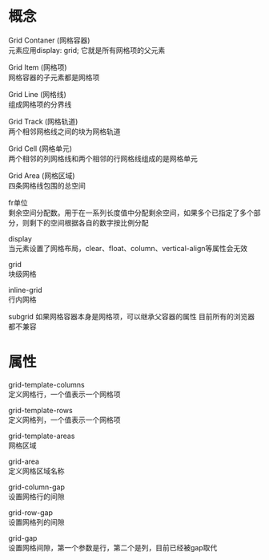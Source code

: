 # 概念
Grid Contaner (网格容器)  
    元素应用display: grid; 它就是所有网格项的父元素

Grid Item (网格项)  
    网格容器的子元素都是网格项

Grid Line (网格线)  
    组成网格项的分界线

Grid Track (网格轨道)  
    两个相邻网格线之间的块为网格轨道

Grid Cell (网格单元)  
    两个相邻的列网格线和两个相邻的行网格线组成的是网格单元

Grid Area (网格区域)  
    四条网格线包围的总空间

fr单位  
    剩余空间分配数。用于在一系列长度值中分配剩余空间，如果多个已指定了多个部分，则剩下的空间根据各自的数字按比例分配

display  
    当元素设置了网格布局，clear、float、column、vertical-align等属性会无效
    
grid  
    块级网格
    
inline-grid  
    行内网格
    
subgrid
    如果网格容器本身是网格项，可以继承父容器的属性
    目前所有的浏览器都不兼容

# 属性
grid-template-columns  
    定义网格行，一个值表示一个网格项
    
grid-template-rows  
    定义网格列，一个值表示一个网格项
    
grid-template-areas  
    网格区域
    
grid-area  
    定义网格区域名称
    
grid-column-gap  
    设置网格行的间隙
    
grid-row-gap  
    设置网格列的间隙
    
grid-gap  
    设置网格间隙，第一个参数是行，第二个是列，目前已经被gap取代